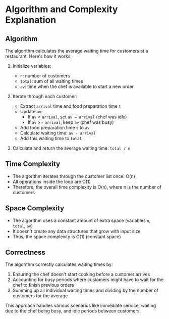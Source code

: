 # Algorithm and Complexity Explanation

## Algorithm

The algorithm calculates the average waiting time for customers at a restaurant. Here's how it works:

1. Initialize variables:
   - `n`: number of customers
   - `total`: sum of all waiting times
   - `av`: time when the chef is available to start a new order

2. Iterate through each customer:
   - Extract `arrival` time and food preparation time `t`
   - Update `av`:
     - If `av` < `arrival`, set `av = arrival` (chef was idle)
     - If `av` >= `arrival`, keep `av` (chef was busy)
   - Add food preparation time `t` to `av`
   - Calculate waiting time: `av - arrival`
   - Add this waiting time to `total`

3. Calculate and return the average waiting time: `total / n`

## Time Complexity

- The algorithm iterates through the customer list once: O(n)
- All operations inside the loop are O(1)
- Therefore, the overall time complexity is O(n), where n is the number of customers

## Space Complexity

- The algorithm uses a constant amount of extra space (variables `n`, `total`, `av`)
- It doesn't create any data structures that grow with input size
- Thus, the space complexity is O(1) (constant space)

## Correctness

The algorithm correctly calculates waiting times by:
1. Ensuring the chef doesn't start cooking before a customer arrives
2. Accounting for busy periods where customers might have to wait for the chef to finish previous orders
3. Summing up all individual waiting times and dividing by the number of customers for the average

This approach handles various scenarios like immediate service, waiting due to the chef being busy, and idle periods between customers.
